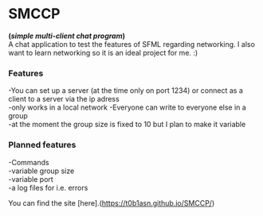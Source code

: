 # SMCCP
**(*simple multi-client chat program*)**  
A chat application to test the features of SFML regarding networking.
I also want to learn networking so it is an ideal project for me. :)

### Features
-You can set up a server (at the time only on port 1234) or connect as a client to a server via the ip adress  
	-only works in a local network
-Everyone can write to everyone else in a group  
	-at the moment the group size is fixed to 10 but I plan to make it variable
	
### Planned features  
-Commands  
-variable group size  
-variable port  
-a log files for i.e. errors  
  
  
You can find the site [here].(https://t0b1asn.github.io/SMCCP/)
